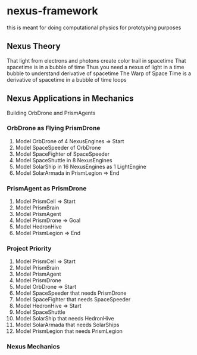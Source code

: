 # nexus-framework
this is meant for doing computational physics for prototyping purposes


## Nexus Theory
That light from electrons and photons create color trail in spacetime
That spacetime is in a bubble of time 
Thus you need a nexus of light in a time bubble to understand derivative of spacetime
The Warp of Space Time is a derivative of spacetime in a bubble of time loops

## Nexus Applications in Mechanics

Building OrbDrone and PrismAgents

### OrbDrone as Flying PrismDrone
1. Model OrbDrone of 4 NexusEngines => Start
2. Model SpaceSpeeder of OrbDrone
3. Model SpaceFighter of SpaceSpeeder
4. Model SpaceShuttle in 8 NexusEngines
5. Model SolarShip in 16 NexusEngines as 1 LightEngine
6. Model SolarArmada in PrismLegion => End

### PrismAgent as PrismDrone
1. Model PrismCell => Start
2. Model PrismBrain
3. Model PrismAgent
4. Model PrismDrone => Goal
5. Model HedronHive
6. Model PrismLegion => End

### Project Priority
1. Model PrismCell => Start
2. Model PrismBrain
3. Model PrismAgent
4. Model PrismDrone
5. Model OrbDrone => Start
6. Model SpaceSpeeder that needs PrismDrone
7. Model SpaceFighter that needs SpaceSpeeder
8. Model HedronHive => Start
9. Model SpaceShuttle
10. Model SolarShip that needs HedronHive
11. Model SolarArmada that needs SolarShips
12. Model PrismLegion that needs PrismLegion



### Nexus Mechanics
